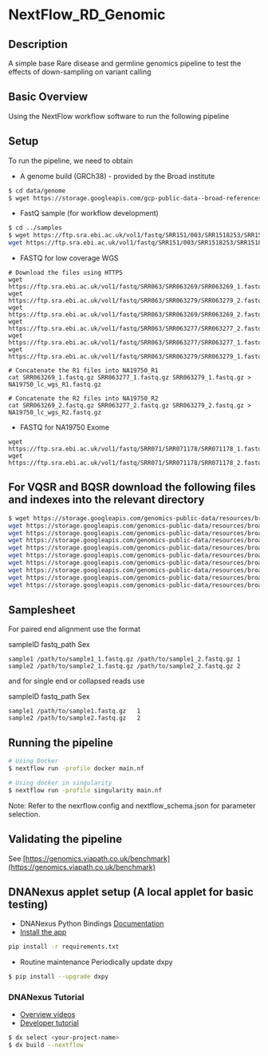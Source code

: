# NextFlow_RD_Genomic

## Description

A simple base Rare disease and germline genomics pipeline to test the effects of down-sampling on variant calling

## Basic Overview
Using the NextFlow workflow software to run the following pipeline

## Setup
To run the pipeline, we need to obtain 

- A genome build (GRCh38) - provided by the Broad institute
```bash
$ cd data/genome
$ wget https://storage.googleapis.com/gcp-public-data--broad-references/hg38/v0/Homo_sapiens_assembly38.fasta
```
- FastQ sample (for workflow development)
```bash
$ cd ../samples
$ wget https://ftp.sra.ebi.ac.uk/vol1/fastq/SRR151/003/SRR1518253/SRR1518253_1.fastq.gz && \
wget https://ftp.sra.ebi.ac.uk/vol1/fastq/SRR151/003/SRR1518253/SRR1518253_2.fastq.gz
```

- FASTQ for low coverage WGS
```
# Download the files using HTTPS
wget https://ftp.sra.ebi.ac.uk/vol1/fastq/SRR063/SRR063269/SRR063269_1.fastq.gz
wget https://ftp.sra.ebi.ac.uk/vol1/fastq/SRR063/SRR063279/SRR063279_2.fastq.gz
wget https://ftp.sra.ebi.ac.uk/vol1/fastq/SRR063/SRR063269/SRR063269_2.fastq.gz
wget https://ftp.sra.ebi.ac.uk/vol1/fastq/SRR063/SRR063277/SRR063277_2.fastq.gz
wget https://ftp.sra.ebi.ac.uk/vol1/fastq/SRR063/SRR063277/SRR063277_1.fastq.gz
wget https://ftp.sra.ebi.ac.uk/vol1/fastq/SRR063/SRR063279/SRR063279_1.fastq.gz

# Concatenate the R1 files into NA19750_R1
cat SRR063269_1.fastq.gz SRR063277_1.fastq.gz SRR063279_1.fastq.gz > NA19750_lc_wgs_R1.fastq.gz

# Concatenate the R2 files into NA19750_R2
cat SRR063269_2.fastq.gz SRR063277_2.fastq.gz SRR063279_2.fastq.gz > NA19750_lc_wgs_R2.fastq.gz
```

- FASTQ for NA19750 Exome
```
wget https://ftp.sra.ebi.ac.uk/vol1/fastq/SRR071/SRR071178/SRR071178_1.fastq.gz
wget https://ftp.sra.ebi.ac.uk/vol1/fastq/SRR071/SRR071178/SRR071178_2.fastq.gz
```

## For VQSR and BQSR download the following files and indexes into the relevant directory
```bash
$ wget https://storage.googleapis.com/genomics-public-data/resources/broad/hg38/v0/1000G_phase1.snps.high_confidence.hg38.vcf.gz && \
wget https://storage.googleapis.com/genomics-public-data/resources/broad/hg38/v0/Mills_and_1000G_gold_standard.indels.hg38.vcf.gz && \
wget https://storage.googleapis.com/genomics-public-data/resources/broad/hg38/v0/hapmap_3.3.hg38.vcf.gz && \
wget https://storage.googleapis.com/genomics-public-data/resources/broad/hg38/v0/1000G_omni2.5.hg38.vcf.gz && \
wget https://storage.googleapis.com/genomics-public-data/resources/broad/hg38/v0/Homo_sapiens_assembly38.dbsnp138.vcf && \
wget https://storage.googleapis.com/genomics-public-data/resources/broad/hg38/v0/Homo_sapiens_assembly38.dbsnp138.vcf.idx && \
wget https://storage.googleapis.com/genomics-public-data/resources/broad/hg38/v0/1000G_phase1.snps.high_confidence.hg38.vcf.gz.tbi && \
wget https://storage.googleapis.com/genomics-public-data/resources/broad/hg38/v0/Mills_and_1000G_gold_standard.indels.hg38.vcf.gz.tbi && \
wget https://storage.googleapis.com/genomics-public-data/resources/broad/hg38/v0/hapmap_3.3.hg38.vcf.gz.tbi && \
wget https://storage.googleapis.com/genomics-public-data/resources/broad/hg38/v0/1000G_omni2.5.hg38.vcf.gz.tbi
```

## Samplesheet
For paired end alignment use the format

sampleID	fastq_path	Sex
```
sample1 /path/to/sample1_1.fastq.gz	/path/to/sample1_2.fastq.gz	1
sample2 /path/to/sample2_1.fastq.gz	/path/to/sample2_2.fastq.gz	2
```

and for single end or collapsed reads use

sampleID	fastq_path	Sex
```
sample1 /path/to/sample1.fastq.gz	1
sample2 /path/to/sample2.fastq.gz	2
```

## Running the pipeline
```bash
# Using Docker
$ nextflow run -profile docker main.nf

# Using docker in singularity
$ nextflow run -profile singularity main.nf
```
Note: Refer to the nexrflow.config and nextflow_schema.json for parameter selection. 

## Validating the pipeline
See [https://genomics.viapath.co.uk/benchmark](https://genomics.viapath.co.uk/benchmark)

## DNANexus applet setup (A local applet for basic testing)
- DNANexus Python Bindings [Documentation](https://github.com/dnanexus/dx-toolkit) 
- [Install the app](https://documentation.dnanexus.com/downloads) 
```bash
pip install -r requirements.txt
```
- Routine maintenance
Periodically update dxpy
```bash
$ pip install --upgrade dxpy
```

### DNANexus Tutorial
- [Overview videos](https://documentation.dnanexus.com/getting-started)
- [Developer tutorial](https://documentation.dnanexus.com/getting-started/developer-quickstart)
```bash
$ dx select <your-project-name>
$ dx build --nextflow
```
